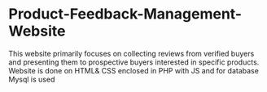 # Product-Feedback-Management-Website

This website primarily focuses on collecting reviews from verified buyers and presenting them to prospective buyers interested in specific products. Website is done on HTML& CSS enclosed in PHP with JS and for database Mysql is used  
